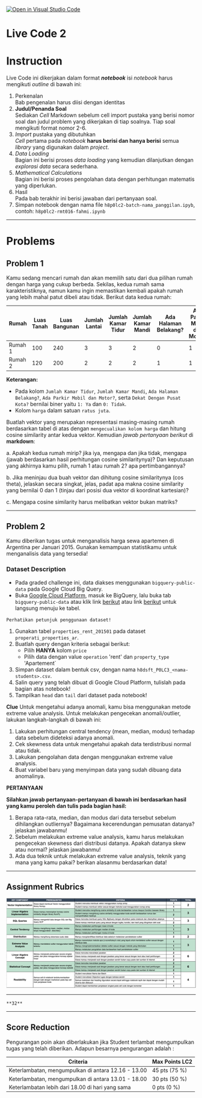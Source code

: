 [![Open in Visual Studio Code](https://classroom.github.com/assets/open-in-vscode-c66648af7eb3fe8bc4f294546bfd86ef473780cde1dea487d3c4ff354943c9ae.svg)](https://classroom.github.com/online_ide?assignment_repo_id=8246182&assignment_repo_type=AssignmentRepo)
# Live Code 2

# Instruction

Live Code ini dikerjakan dalam format ***notebook*** isi *notebook* harus mengikuti *outline* di bawah ini:
1. Perkenalan\
   Bab pengenalan harus diisi dengan identitas
2. **Judul/Penanda Soal**\
    Sediakan *Cell* Markdown sebelum cell import pustaka yang berisi nomor soal dan judul problem yang dikerjakan di tiap soalnya. Tiap soal mengikuti format nomor 2-6.
3. *Import* pustaka yang dibutuhkan\
   *Cell* pertama pada *notebook* **harus berisi dan hanya berisi** semua *library* yang digunakan dalam *project*.
4. *Data Loading*\
   Bagian ini berisi proses *data loading* yang kemudian dilanjutkan dengan *explorasi data* secara sederhana.
5. *Mathematical Calculations*\
   Bagian ini berisi proses pengolahan data dengan perhitungan matematis yang diperlukan.
6. Hasil\
   Pada bab terakhir ini berisi jawaban dari pertanyaan soal.
7. Simpan notebook dengan nama file `h8p0lc2-batch-nama_panggilan.ipyb`, contoh: `h8p0lc2-rmt016-fahmi.ipynb`

---

# Problems

## Problem 1
Kamu sedang mencari rumah dan akan memilih satu dari dua pilihan rumah dengan harga yang cukup berbeda. Sekilas, kedua rumah sama karakteristiknya, namun kamu ingin memastikan kembali apakah rumah yang lebih mahal patut dibeli atau tidak. Berikut data kedua rumah:


|Rumah|Luas Tanah|Luas Bangunan|Jumlah Lantai|Jumlah Kamar Tidur|Jumlah Kamar Mandi|Ada Halaman Belakang?|Ada Parkir Mobil dan Motor?|Dekat Dengan Pusat Kota?|Harga|
|--- |--- |--- |--- |--- |--- |--- |--- |--- |--- |
| Rumah 1 | 100  | 240 |3|3|2|0|1|1|800|
| Rumah 2 | 120 | 200 |2|2|2|1|1|1|600|

**Keterangan:**
- Pada kolom `Jumlah Kamar Tidur`, `Jumlah Kamar Mandi`, `Ada Halaman Belakang?`, `Ada Parkir Mobil dan Motor?`, serta `Dekat Dengan Pusat Kota?` bernilai biner yaitu `1: Ya` dan `0: Tidak`.
- Kolom `harga` dalam satuan `ratus juta`.

Buatlah vektor yang merupakan representasi masing-masing rumah berdasarkan tabel di atas dengan `mengecualikan kolom harga` dan hitung cosine similarity antar kedua vektor. Kemudian *jawab pertanyaan berikut* di **markdown**:

a. Apakah kedua rumah mirip? jika iya, mengapa dan jika tidak, mengapa (jawab berdasarkan hasil perhitungan cosine similaritynya)? Dan keputusan yang akhirnya kamu pilih, rumah 1 atau rumah 2? apa pertimbangannya?

b. Jika meninjau dua buah vektor dan dihitung cosine similaritynya (cos theta), jelaskan secara singkat, jelas, padat apa makna cosine similarity yang bernilai 0 dan 1 (tinjau dari posisi dua vektor di koordinat kartesian)?

c. Mengapa cosine similarity harus melibatkan vektor bukan matriks?

---
## Problem 2

Kamu diberikan tugas untuk menganalisis harga sewa apartemen di Argentina per Januari 2015. Gunakan kemampuan statistikamu untuk menganalisis data yang tersedia!

### Dataset Description

* Pada graded challenge ini, data diakses menggunakan `bigquery-public-data` pada Google Cloud Big Query.
* Buka [Google Cloud Platform](https://console.cloud.google.com/), masuk ke BigQuery, lalu buka tab `bigquery-public-data` atau klik link [berikut](https://console.cloud.google.com/bigquery?p=bigquery-public-data&d=samples&page=dataset&_ga=2.245085957.1471931019.1642739417-486643658.1638156099) atau link [berikut](https://console.cloud.google.com/bigquery?p=bigquery-public-data&d=properati_properties_ar&t=properties_rent_201501&page=table) untuk langsung menuju ke tabel.

```{attention}
Perhatikan petunjuk penggunaan dataset!
```

1. Gunakan tabel `properties_rent_201501` pada dataset `properati_properties_ar`.
2. Buatlah query dengan kriteria sebagai berikut:
   - Pilih **HANYA** kolom `price`
   - Pilih data dengan value `operation` 'rent' dan `property_type` 'Apartement`
3. Simpan dataset dalam bentuk csv, dengan nama `h8dsft_P0LC3_<nama-students>.csv`.
4. Salin query yang telah dibuat di Google Cloud Platform, tulislah pada bagian atas notebook!
5. Tampilkan `head` dan `tail` dari dataset pada notebook!

**Clue**
Untuk mengetahui adanya anomali, kamu bisa menggunakan metode extreme value analysis. Untuk melakukan pengecekan anomali/outlier, lakukan langkah-langkah di bawah ini:
1. Lakukan perhitungan central tendency (mean, median, modus) terhadap data sebelum dideteksi adanya anomali.
2. Cek skewness data untuk mengetahui apakah data terdistribusi normal atau tidak.
3. Lakukan pengolahan data dengan menggunakan extreme value analysis.
4. Buat variabel baru yang menyimpan data yang sudah dibuang data anomalinya.

**PERTANYAAN**

**Silahkan jawab pertanyaan-pertanyaan di bawah ini berdasarkan hasil yang kamu peroleh dan tulis pada bagian hasil:**
1. Berapa rata-rata, median, dan modus dari data tersebut sebelum dihilangkan outliernya? Bagaimana kecerendungan pemusatan datanya? jelaskan jawabanmu!
2. Sebelum melakukan extreme value analysis, kamu harus melakukan pengecekan skewness dari distribusi datanya. Apakah datanya skew atau normal? jelaskan jawabanmu!
3. Ada dua teknik untuk melakukan extreme value analysis, teknik yang mana yang kamu pakai? berikan alasanmu berdasarkan data!

---

## Assignment Rubrics

<img src="https://github.com/fahmimnalfrzki/Dataset/raw/main/Screenshot%202022-12-12%20at%2007.38.12.png"></img>

---

```{admonition} Total Points
**32**
```

---

## Score Reduction

Pengurangan poin akan diberlakukan jika Student terlambat mengumpulkan tugas yang telah diberikan. Adapun besarnya pengurangan adalah :

| Criteria | Max Points LC2 |
| --- | --- |
| Keterlambatan, mengumpulkan di antara 12.16 - 13.00 | 45 pts (75 %) |
| Keterlambatan, mengumpulkan di antara 13.01 - 18.00 | 30 pts (50 %) |
| Keterlambatan lebih dari 18.00 di hari yang sama | 0 pts (0 %) |
